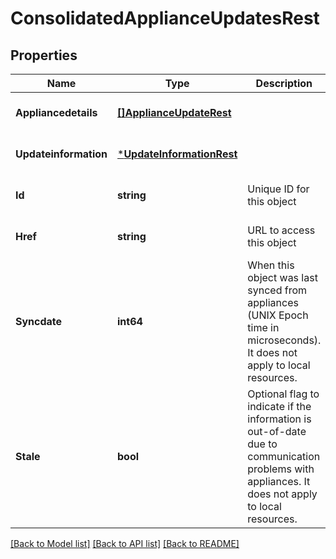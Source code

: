 # ConsolidatedApplianceUpdatesRest

## Properties
Name | Type | Description | Notes
------------ | ------------- | ------------- | -------------
**Appliancedetails** | [**[]ApplianceUpdateRest**](ApplianceUpdateRest.md) |  | [optional] [default to null]
**Updateinformation** | [***UpdateInformationRest**](UpdateInformationRest.md) |  | [optional] [default to null]
**Id** | **string** | Unique ID for this object | [optional] [default to null]
**Href** | **string** | URL to access this object | [optional] [default to null]
**Syncdate** | **int64** | When this object was last synced from appliances (UNIX Epoch time in microseconds). It does not apply to local resources. | [optional] [default to null]
**Stale** | **bool** | Optional flag to indicate if the information is out-of-date due to communication problems with appliances. It does not apply to local resources. | [optional] [default to null]

[[Back to Model list]](../README.md#documentation-for-models) [[Back to API list]](../README.md#documentation-for-api-endpoints) [[Back to README]](../README.md)

